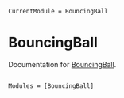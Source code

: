 ```@meta
CurrentModule = BouncingBall
```

# BouncingBall

Documentation for [BouncingBall](https://github.com/LilithHafner/BouncingBall.jl).

```@index
```

```@autodocs
Modules = [BouncingBall]
```
